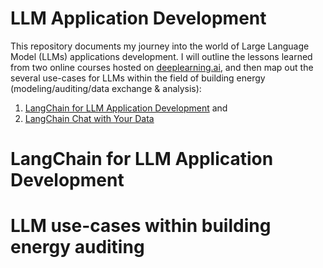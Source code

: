 # LLM Application Development
This repository documents my journey into the world of Large Language Model (LLMs) applications development. I will outline the lessons learned from two online courses hosted on [deeplearning.ai](https://www.deeplearning.ai/), and then map out the several use-cases for LLMs within the field of building energy (modeling/auditing/data exchange & analysis): 

1. [LangChain for LLM Application Development](https://learn.deeplearning.ai/langchain/lesson/1/introduction) and 
2. [LangChain Chat with Your Data](https://learn.deeplearning.ai/langchain-chat-with-your-data/lesson/1/introduction)

# LangChain for LLM Application Development


# LLM use-cases within building energy auditing
